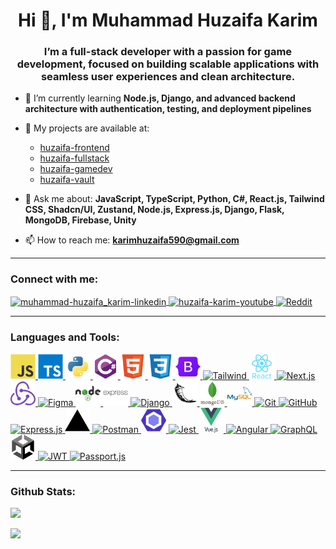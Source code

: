 <h1 align="center">Hi 👋, I'm Muhammad Huzaifa Karim</h1>
<h3 align="center">I’m a full-stack developer with a passion for game development, focused on building scalable applications with seamless user experiences and clean architecture.</h3>

- 🚀 I’m currently learning **Node.js, Django, and advanced backend architecture with authentication, testing, and deployment pipelines**

- 🧠 My projects are available at:

  - [huzaifa-frontend](https://github.com/huzaifa-frontend)
  - [huzaifa-fullstack](https://github.com/huzaifa-fullstack)
  - [huzaifa-gamedev](https://github.com/huzaifa-gamedev)
  - [huzaifa-vault](https://github.com/huzaifa-vault)

- 💬 Ask me about: **JavaScript, TypeScript, Python, C#, React.js, Tailwind CSS, Shadcn/UI, Zustand, Node.js, Express.js, Django, Flask, MongoDB, Firebase, Unity**

- 📫 How to reach me: **karimhuzaifa590@gmail.com**

---

<h3 align="left">Connect with me:</h3>
<p align="left">
<a href="https://www.linkedin.com/in/muhammad-huzaifa-karim-590k" target="blank">
<img align="center" src="https://raw.githubusercontent.com/rahuldkjain/github-profile-readme-generator/master/src/images/icons/Social/linked-in-alt.svg" alt="muhammad-huzaifa_karim-linkedin" height="30" width="40" />
</a>
<a href="https://www.youtube.com/@huzaifa_karim" target="blank">
<img align="center" src="https://raw.githubusercontent.com/rahuldkjain/github-profile-readme-generator/master/src/images/icons/Social/youtube.svg"
alt="huzaifa-karim-youtube" height="30" width="40" />
</a>
<a href="https://www.reddit.com/u/Huzaifa_karim" target="_blank" rel="noreferrer">
  <img align="center" src="https://cdn.jsdelivr.net/gh/devicons/devicon/icons/reddit/reddit-original.svg" alt="Reddit" width="30" height="40" />
</a>
</p>

---

<h3 align="left">Languages and Tools:</h3>
<p align="left">
  <!-- Languages -->
  <a href="https://developer.mozilla.org/en-US/docs/Web/JavaScript" target="_blank" rel="noreferrer">
    <img src="https://raw.githubusercontent.com/devicons/devicon/master/icons/javascript/javascript-original.svg" alt="JavaScript" width="40" height="40"/>
  </a>
  <a href="https://www.typescriptlang.org/" target="_blank" rel="noreferrer">
    <img src="https://raw.githubusercontent.com/devicons/devicon/master/icons/typescript/typescript-original.svg" alt="TypeScript" width="40" height="40"/>
  </a>
  <a href="https://www.python.org/" target="_blank" rel="noreferrer">
    <img src="https://raw.githubusercontent.com/devicons/devicon/master/icons/python/python-original.svg" alt="Python" width="40" height="40"/>
  </a>
  <a href="https://docs.microsoft.com/en-us/dotnet/csharp/" target="_blank" rel="noreferrer">
  <img src="https://raw.githubusercontent.com/devicons/devicon/master/icons/csharp/csharp-original.svg" alt="C#" width="40" height="40"/>
  </a>

  <!-- Frontend -->
  <a href="https://developer.mozilla.org/en-US/docs/Web/HTML" target="_blank" rel="noreferrer">
    <img src="https://raw.githubusercontent.com/devicons/devicon/master/icons/html5/html5-original.svg" alt="HTML5" width="40" height="40"/>
  </a>
  <a href="https://developer.mozilla.org/en-US/docs/Web/CSS" target="_blank" rel="noreferrer">
    <img src="https://raw.githubusercontent.com/devicons/devicon/master/icons/css3/css3-original.svg" alt="CSS3" width="40" height="40"/>
  </a>
  <a href="https://getbootstrap.com/" target="_blank" rel="noreferrer">
  <img src="https://raw.githubusercontent.com/devicons/devicon/master/icons/bootstrap/bootstrap-original.svg" alt="Bootstrap" width="40" height="40" />
  </a>
  <a href="https://tailwindcss.com/" target="_blank" rel="noreferrer">
    <img src="https://www.vectorlogo.zone/logos/tailwindcss/tailwindcss-icon.svg" alt="Tailwind" width="40" height="40"/>
  </a>
  <a href="https://react.dev/" target="_blank" rel="noreferrer">
    <img src="https://raw.githubusercontent.com/devicons/devicon/master/icons/react/react-original-wordmark.svg" alt="React" width="40" height="40"/>
  </a>
  <a href="https://nextjs.org/" target="_blank" rel="noreferrer">
    <img src="https://cdn.jsdelivr.net/gh/devicons/devicon/icons/nextjs/nextjs-original.svg" alt="Next.js" width="40" height="40"/>
  </a>
  <a href="https://redux.js.org/" target="_blank" rel="noreferrer">
    <img src="https://raw.githubusercontent.com/devicons/devicon/master/icons/redux/redux-original.svg" alt="Redux" width="40" height="40"/>
  </a>

  <!-- Animation & UI -->
  <a href="https://figma.com/" target="_blank" rel="noreferrer">
    <img src="https://www.vectorlogo.zone/logos/figma/figma-icon.svg" alt="Figma" width="40" height="40"/>
  </a>

  <!-- Backend -->
  <a href="https://nodejs.org/" target="_blank" rel="noreferrer">
    <img src="https://raw.githubusercontent.com/devicons/devicon/master/icons/nodejs/nodejs-original-wordmark.svg" alt="Node.js" width="40" height="40"/>
  </a>
  <a href="https://expressjs.com/" target="_blank" rel="noreferrer">
    <img src="https://raw.githubusercontent.com/devicons/devicon/master/icons/express/express-original-wordmark.svg" alt="Express.js" width="40" height="40"/>
  </a>
  <a href="https://www.djangoproject.com/" target="_blank" rel="noreferrer">
    <img src="https://cdn.worldvectorlogo.com/logos/django.svg" alt="Django" width="40" height="40"/>
  </a>
  <a href="https://flask.palletsprojects.com/" target="_blank" rel="noreferrer">
    <img src="https://raw.githubusercontent.com/devicons/devicon/master/icons/flask/flask-original.svg" alt="Flask" width="40" height="40"/>
  </a>

  <!-- Databases -->
  <a href="https://www.mongodb.com/" target="_blank" rel="noreferrer">
    <img src="https://raw.githubusercontent.com/devicons/devicon/master/icons/mongodb/mongodb-original-wordmark.svg" alt="MongoDB" width="40" height="40"/>
  </a>
  <a href="https://www.mysql.com/" target="_blank" rel="noreferrer">
    <img src="https://raw.githubusercontent.com/devicons/devicon/master/icons/mysql/mysql-original-wordmark.svg" alt="MySQL" width="40" height="40"/>
  </a>

  <!-- Tools -->
  <a href="https://git-scm.com/" target="_blank" rel="noreferrer">
    <img src="https://www.vectorlogo.zone/logos/git-scm/git-scm-icon.svg" alt="Git" width="40" height="40"/>
  </a>
  <a href="https://github.com/" target="_blank" rel="noreferrer">
    <img src="https://www.vectorlogo.zone/logos/github/github-icon.svg" alt="GitHub" width="40" height="40"/>
  </a>
  <a href="https://firebase.google.com/" target="_blank" rel="noreferrer">
   <img src="https://www.vectorlogo.zone/logos/expressjs/expressjs-icon.svg" alt="Express.js" width="40" height="40"/>
  </a>
  <a href="https://vercel.com/" target="_blank" rel="noreferrer">
    <img src="https://raw.githubusercontent.com/devicons/devicon/master/icons/vercel/vercel-original.svg" alt="Vercel" width="40" height="40"/>
  </a>
  <a href="https://postman.com" target="_blank" rel="noreferrer">
    <img src="https://www.vectorlogo.zone/logos/getpostman/getpostman-icon.svg" alt="Postman" width="40" height="40"/>
  </a>
  <a href="https://eslint.org/" target="_blank" rel="noreferrer">
    <img src="https://raw.githubusercontent.com/devicons/devicon/master/icons/eslint/eslint-original.svg" alt="ESLint" width="40" height="40"/>
  </a>

  <!-- Testing -->
  <a href="https://jestjs.io/" target="_blank" rel="noreferrer">
    <img src="https://www.vectorlogo.zone/logos/jestjsio/jestjsio-icon.svg" alt="Jest" width="40" height="40"/>
  </a>

  <!-- Extra Frameworks -->
  <a href="https://vuejs.org/" target="_blank" rel="noreferrer">
    <img src="https://raw.githubusercontent.com/devicons/devicon/master/icons/vuejs/vuejs-original-wordmark.svg" alt="Vue.js" width="40" height="40"/>
  </a>
  <a href="https://angular.io/" target="_blank" rel="noreferrer">
    <img src="https://angular.io/assets/images/logos/angular/angular.svg" alt="Angular" width="40" height="40"/>
  </a>
  <a href="https://graphql.org/" target="_blank" rel="noreferrer">
    <img src="https://www.vectorlogo.zone/logos/graphql/graphql-icon.svg" alt="GraphQL" width="40" height="40"/>
  </a>
  <a href="https://unity.com/" target="_blank" rel="noreferrer">
    <img src="https://raw.githubusercontent.com/devicons/devicon/master/icons/unity/unity-original.svg" alt="Unity" width="40" height="40"/>
  </a>
  <a href="https://jwt.io/" target="_blank" rel="noreferrer">
  <img src="https://cdn.jsdelivr.net/npm/simple-icons@v9/icons/jsonwebtokens.svg" alt="JWT" width="40" height="40"/>
  </a>
  <a href="https://www.passportjs.org/" target="_blank" rel="noreferrer">
  <img src="https://cdn.jsdelivr.net/npm/simple-icons@v9/icons/passport.svg" alt="Passport.js" width="40" height="40"/>
  </a>
</p>

---

<h3 align="left">Github Stats:</h3>
<p align="left">
  <img src="https://github-readme-stats.vercel.app/api/top-langs/?username=huzaifakarim1&layout=compact&theme=tokyonight" />
</p>

<p align="left">
  <img src="https://github-readme-stats.vercel.app/api?username=huzaifakarim1&show_icons=true&theme=tokyonight" />
</p>
